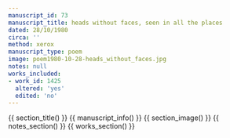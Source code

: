 ```yaml
---
manuscript_id: 73
manuscript_title: heads without faces, seen in all the places
dated: 28/10/1980
circa: ''
method: xerox
manuscript_type: poem
image: poem1980-10-28-heads_without_faces.jpg
notes: null
works_included:
- work_id: 1425
  altered: 'yes'
  edited: 'no'
---
```


{{ section_title() }}
{{ manuscript_info() }}
{{ section_image() }}
{{ notes_section() }}
{{ works_section() }}
